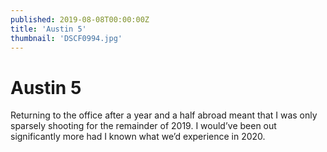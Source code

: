 ```yaml
---
published: 2019-08-08T00:00:00Z
title: 'Austin 5'
thumbnail: 'DSCF0994.jpg'
---
```

# Austin 5

Returning to the office after a year and a half abroad meant that I was only sparsely shooting for the remainder of 2019. I would’ve been out significantly more had I known what we’d experience in 2020.

